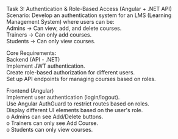 Task 3: Authentication & Role-Based Access (Angular + .NET API)  
      Scenario: Develop an authentication system for an LMS (Learning Management System) 
where users can be:  
 Admins → Can view, add, and delete courses.  
 Trainers → Can only add courses.  
 Students → Can only view courses.  
 
   Core Requirements:  
Backend (API - .NET)  
 Implement JWT authentication.  
 Create role-based authorization for different users.  
 Set up API endpoints for managing courses based on roles.  
 
Frontend (Angular)  
 Implement user authentication (login/logout).  
 Use Angular AuthGuard to restrict routes based on roles.  
 Display different UI elements based on the user's role.  
o Admins can see Add/Delete buttons.  
o Trainers can only see Add Course.  
o Students can only view courses. 
